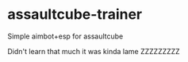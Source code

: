# assaultcube-trainer
Simple aimbot+esp for assaultcube


Didn't learn that much it was kinda lame ZZZZZZZZZ
